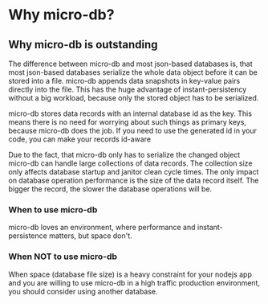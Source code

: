 # Why micro-db?

## Why micro-db is outstanding

The difference between micro-db and most json-based databases is, that most json-based databases serialize the whole data object before it can be stored into a file. micro-db appends data snapshots in key-value pairs directly into the file. This has the huge advantage of instant-persistency without a big workload, because only the stored object has to be serialized.

micro-db stores data records with an internal database id as the key. This means there is no need for worrying about such things as primary keys, because micro-db does the job. If you need to use the generated id in your code, you can make your records id-aware

Due to the fact, that micro-db only has to serialize the changed object micro-db can handle large collections of data records. The collection size only affects database startup and janitor clean cycle times. The only impact on database operation performance is the size of the data record itself. The bigger the record, the slower the database operations will be.


### When to use micro-db

micro-db loves an environment, where performance and instant-persistence matters, but space don't.

### When **NOT** to use micro-db

When space (database file size) is a heavy constraint for your nodejs app and you are willing to use micro-db in a high traffic production environment, you should consider using another database.
